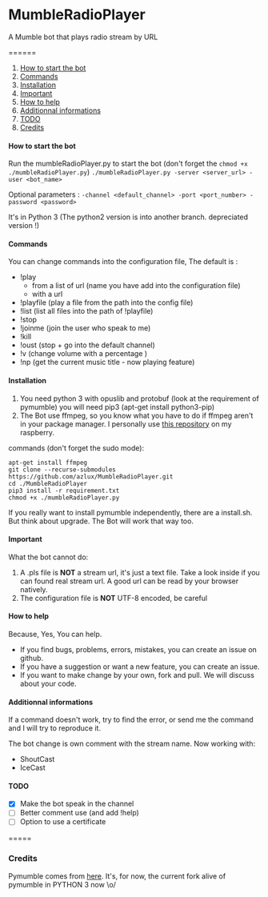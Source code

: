 # MumbleRadioPlayer
A Mumble bot that plays radio stream by URL

======

1. [How to start the bot](#how-to-start-the-bot)
2. [Commands](#commands)
3. [Installation](#installation)
4. [Important](#important)
5. [How to help](#how-to-help)
6. [Additionnal informations](#additionnal-informations)
7. [TODO](#todo)
8. [Credits](#credits)

#### How to start the bot
Run the mumbleRadioPlayer.py to start the bot (don't forget the `chmod +x ./mumbleRadioPlayer.py`)
`
./mumbleRadioPlayer.py -server <server_url> -user <bot_name>
`

Optional parameters :
`
-channel <default_channel>
-port <port_number>
-password <password>
`

It's in Python 3 (The python2 version is into another branch. depreciated version !)

#### Commands
You can change commands into the configuration file, The default is :
- !play
   - from a list of url (name you have add into the configuration file)
   - with a url
- !playfile (play a file from the path into the config file)
- !list (list all files into the path of !playfile)
- !stop
- !joinme (join the user who speak to me)
- !kill
- !oust (stop + go into the default channel)
- !v <number> (change volume with a percentage )
- !np (get the current music title - now playing feature)

#### Installation
1. You need python 3 with opuslib and protobuf (look at the requirement of pymumble)
you will need pip3 (apt-get install python3-pip)
2. The Bot use ffmpeg, so you know what you have to do if ffmpeg aren't in your package manager. I personally use [this repository](http://repozytorium.mati75.eu/) on my raspberry.

commands (don't forget the sudo mode):
```
apt-get install ffmpeg
git clone --recurse-submodules https://github.com/azlux/MumbleRadioPlayer.git
cd ./MumbleRadioPlayer
pip3 install -r requirement.txt
chmod +x ./mumbleRadioPlayer.py
```


If you really want to install pymumble independently, there are a install.sh. But think about upgrade. The Bot will work that way too.

#### Important
What the bot cannot do:

1. A .pls file is **NOT** a stream url, it's just a text file. Take a look inside if you can found real stream url. A good url can be read by your browser natively.
2. The configuration file is **NOT** UTF-8 encoded, be careful

#### How to help
Because, Yes, You can help.
- If you find bugs, problems, errors, mistakes, you can create an issue on github.
- If you have a suggestion or want a new feature, you can create an issue.
- If you want to make change by your own, fork and pull. We will discuss about your code.


#### Additionnal informations
If a command doesn't work, try to find the error, or send me the command and I will try to reproduce it.

The bot change is own comment with the stream name. Now working with:
- ShoutCast
- IceCast

#### TODO
- [x] Make the bot speak in the channel
- [ ] Better comment use (and add !help)
- [ ] Option to use a certificate

=====
### Credits
Pymumble comes from [here](https://github.com/azlux/pymumble). It's, for now, the current fork alive of pymumble in PYTHON 3 now \o/
